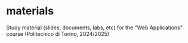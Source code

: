 # materials
 Study material (slides, documents, labs, etc) for the "Web Applications" course (Politecnico di Torino, 2024/2025)
